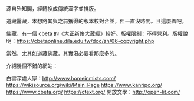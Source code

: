 源自殆知閣，經轉換成傳統漢字並排版。

道藏醫藏，本想將其與之前獲得的版本校對合並，但一直沒時間。且這麼着吧。

佛藏，有一個 cbeta 的《大正新脩大藏經》較好。版權限制：不得營利。版權說明：https://cbetaonline.dila.edu.tw/doc/zh/06-copyright.php

當然，尢其如道藏佛藏，其實沒必要看那麼多的。

介紹幾個不錯的網站：

白雲深處人家：http://www.homeinmists.com/
https://wikisource.org/wiki/Main_Page
https://www.kanripo.org/
https://www.cbeta.org/
https://ctext.org/
開放文學：http://open-lit.com/
